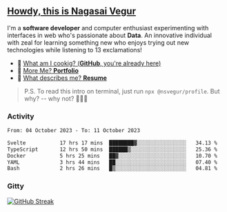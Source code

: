 
## [Howdy, this is Nagasai Vegur](https://nsvegur.me/)

I'm a **software developer** and computer enthusiast experimenting with interfaces in web who's passionate about **Data**. An innovative individual with zeal for learning something new who enjoys trying out new technologies while listening to 13 exclamations!

- 🍔 [What am I cookig? (**GitHub**, you're already here)](https://github.com/NSVEGUR)
- 👻 [More Me? **Portfolio**](https://nsvegur.me/)
- 🔭 [What describes me? **Resume**](https://nsvegur.me/resume)

> P.S. To read this intro on terminal, just run `npx @nsvegur/profile`. But why? -- why not? 🤷🏻‍♂️

### Activity

<!--START_SECTION:waka-->

```txt
From: 04 October 2023 - To: 11 October 2023

Svelte           17 hrs 17 mins  ████████▓░░░░░░░░░░░░░░░░   34.13 %
TypeScript       12 hrs 50 mins  ██████▒░░░░░░░░░░░░░░░░░░   25.36 %
Docker           5 hrs 25 mins   ██▓░░░░░░░░░░░░░░░░░░░░░░   10.70 %
YAML             3 hrs 44 mins   ██░░░░░░░░░░░░░░░░░░░░░░░   07.40 %
Bash             2 hrs 26 mins   █▒░░░░░░░░░░░░░░░░░░░░░░░   04.81 %
```

<!--END_SECTION:waka-->

### Gitty

[![GitHub Streak](http://github-profile-summary-cards.vercel.app/api/cards/profile-details?username=NSVEGUR&theme=github_dark)]('https://github.com/NSVEGUR')

